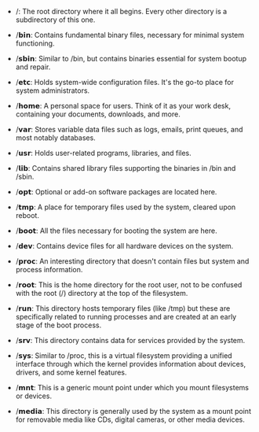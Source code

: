 - /: The root directory where it all begins. Every other directory is a subdirectory of this one.

- /𝗯𝗶𝗻: Contains fundamental binary files, necessary for minimal system functioning.

- /𝘀𝗯𝗶𝗻: Similar to /bin, but contains binaries essential for system bootup and repair.

- /𝗲𝘁𝗰: Holds system-wide configuration files. It's the go-to place for system administrators.

- /𝗵𝗼𝗺𝗲: A personal space for users. Think of it as your work desk, containing your documents, downloads, and more.

- /𝘃𝗮𝗿: Stores variable data files such as logs, emails, print queues, and most notably databases.

- /𝘂𝘀𝗿: Holds user-related programs, libraries, and files.

- /𝗹𝗶𝗯: Contains shared library files supporting the binaries in /bin and /sbin.

- /𝗼𝗽𝘁: Optional or add-on software packages are located here.

- /𝘁𝗺𝗽: A place for temporary files used by the system, cleared upon reboot.

- /𝗯𝗼𝗼𝘁: All the files necessary for booting the system are here.

- /𝗱𝗲𝘃: Contains device files for all hardware devices on the system.

- /𝗽𝗿𝗼𝗰: An interesting directory that doesn't contain files but system and process information.

- /𝗿𝗼𝗼𝘁: This is the home directory for the root user, not to be confused with the root (/) directory at the top of the filesystem.

- /𝗿𝘂𝗻: This directory hosts temporary files (like /tmp) but these are specifically related to running processes and are created at an early stage of the boot process.

- /𝘀𝗿𝘃: This directory contains data for services provided by the system.

- /𝘀𝘆𝘀: Similar to /proc, this is a virtual filesystem providing a unified interface through which the kernel provides information about devices, drivers, and some kernel features.

- /𝗺𝗻𝘁: This is a generic mount point under which you mount filesystems or devices.

- /𝗺𝗲𝗱𝗶𝗮: This directory is generally used by the system as a mount point for removable media like CDs, digital cameras, or other media devices.
